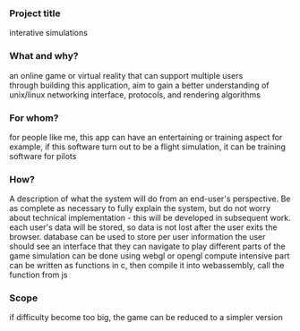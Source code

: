 ### Project title

interative simulations

### What and why?

an online game or virtual reality that can support multiple users</br>
through building this application, aim to gain a better understanding of unix/linux networking interface, protocols, and rendering algorithms

### For whom?

for people like me, this app can have an entertaining or training aspect
for example, if this software turn out to be a flight simulation, it can be training software for pilots

### How?

A description of what the system will do from an end-user's perspective. Be as complete as necessary to fully explain the system, but do not worry about technical implementation - this will be developed in subsequent work.
each user's data will be stored, so data is not lost after the user exits the browser. database can be used to store per user information
the user should see an interface that they can navigate to play different parts of the game
simulation can be done using webgl or opengl
compute intensive part can be written as functions in c, then compile it into webassembly, call the function from js

### Scope

if difficulty become too big, the game can be reduced to a simpler version
